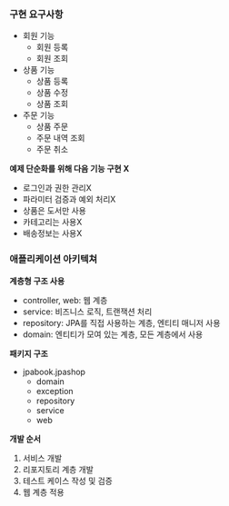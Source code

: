 ### 구현 요구사항

- 회원 기능
	- 회원 등록
	- 회원 조회
- 상품 기능
	- 상품 등록
	- 상품 수정
	- 상품 조회
- 주문 기능
	- 상품 주문
	- 주문 내역 조회
	- 주문 취소

**예제 단순화를 위해 다음 기능 구현 X**
- 로그인과 권한 관리X
- 파라미터 검증과 예외 처리X
- 상품은 도서만 사용
- 카테고리는 사용X
- 배송정보는 사용X

### 애플리케이션 아키텍쳐

**계층형 구조 사용**
- controller, web: 웹 계층
- service: 비즈니스 로직, 트랜잭션 처리
- repository: JPA를 직접 사용하는 계층, 엔티티 매니저 사용
- domain: 엔티티가 모여 있는 계층, 모든 계층에서 사용

**패키지 구조**
- jpabook.jpashop
	- domain
	- exception
	- repository
	- service
	- web

**개발 순서**
1. 서비스 개발
2. 리포지토리 계층 개발
3. 테스트 케이스 작성 및 검증
4. 웹 계층 적용
